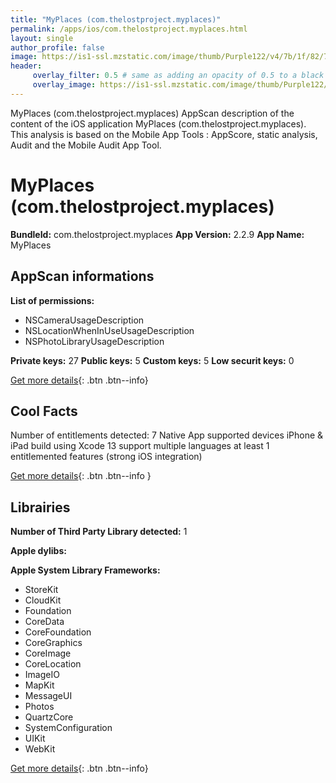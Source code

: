 ```yaml
---
title: "MyPlaces (com.thelostproject.myplaces)"
permalink: /apps/ios/com.thelostproject.myplaces.html
layout: single
author_profile: false
image: https://is1-ssl.mzstatic.com/image/thumb/Purple122/v4/7b/1f/82/7b1f82c1-fcfd-098e-835b-9a32329bf3ae/AppIcon-0-1x_U007emarketing-0-7-0-85-220.png/512x512bb.jpg
header: 
     overlay_filter: 0.5 # same as adding an opacity of 0.5 to a black background
     overlay_image: https://is1-ssl.mzstatic.com/image/thumb/Purple122/v4/7b/1f/82/7b1f82c1-fcfd-098e-835b-9a32329bf3ae/AppIcon-0-1x_U007emarketing-0-7-0-85-220.png/512x512bb.jpg
---
```

MyPlaces (com.thelostproject.myplaces) AppScan description of the content of the iOS application MyPlaces (com.thelostproject.myplaces). This analysis is based on the Mobile App Tools : AppScore, static analysis, Audit and the Mobile Audit App Tool.

# MyPlaces (com.thelostproject.myplaces)

**BundleId:** com.thelostproject.myplaces
**App Version:** 2.2.9
**App Name:** MyPlaces


## AppScan informations 

**List of permissions:** 
- NSCameraUsageDescription
- NSLocationWhenInUseUsageDescription
- NSPhotoLibraryUsageDescription
  
  
**Private keys:** 27
**Public keys:** 5
**Custom keys:** 5
**Low securit keys:** 0
  
[Get more details](/pricing.html){: .btn .btn--info}

## Cool Facts

Number of entitlements detected: 7
Native App
supported devices iPhone & iPad
build using Xcode 13
support multiple languages
at least 1 entitlemented features (strong iOS integration)
  
[Get more details](/pricing.html){: .btn .btn--info }

## Librairies 
**Number of Third Party Library detected:** 1


**Apple dylibs:**


**Apple System Library Frameworks:**
- StoreKit
- CloudKit
- Foundation
- CoreData
- CoreFoundation
- CoreGraphics
- CoreImage
- CoreLocation
- ImageIO
- MapKit
- MessageUI
- Photos
- QuartzCore
- SystemConfiguration
- UIKit
- WebKit


  
[Get more details](/pricing.html){: .btn .btn--info}

